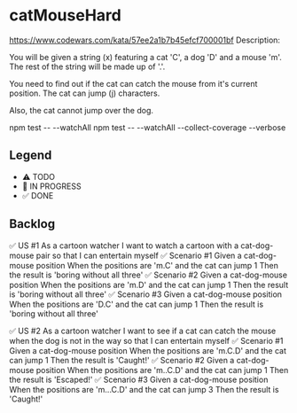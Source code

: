 # catMouseHard
https://www.codewars.com/kata/57ee2a1b7b45efcf700001bf
Description:

You will be given a string (x) featuring a cat 'C', a dog 'D' and a mouse 'm'. The rest of the string will be made up of '.'.

You need to find out if the cat can catch the mouse from it's current position. The cat can jump (j) characters.

Also, the cat cannot jump over the dog.

npm test -- --watchAll
npm test -- --watchAll --collect-coverage --verbose
## Legend
- ⚠ TODO
- 🚧 IN PROGRESS
- ✅ DONE

## Backlog

✅ US #1 As a cartoon watcher I want to watch a cartoon with a cat-dog-mouse pair so that I can entertain myself
 ✅ Scenario #1 Given a cat-dog-mouse position When the positions are 'm.C' and the cat can jump 1 Then the result is 'boring without all three'
 ✅ Scenario #2 Given a cat-dog-mouse position When the positions are 'm.D' and the cat can jump 1 Then the result is 'boring without all three'
 ✅ Scenario #3 Given a cat-dog-mouse position When the positions are 'D.C' and the cat can jump 1 Then the result is 'boring without all three'

 ✅ US #2 As a cartoon watcher I want to see if a cat can catch the mouse when the dog is not in the way so that I can entertain myself
  ✅ Scenario #1 Given a cat-dog-mouse position When the positions are 'm.C.D' and the cat can jump 1 Then the result is 'Caught!'
  ✅ Scenario #2 Given a cat-dog-mouse position When the positions are 'm..C.D' and the cat can jump 1 Then the result is 'Escaped!'
  ✅ Scenario #3 Given a cat-dog-mouse position When the positions are 'm...C.D' and the cat can jump 3 Then the result is 'Caught!'

